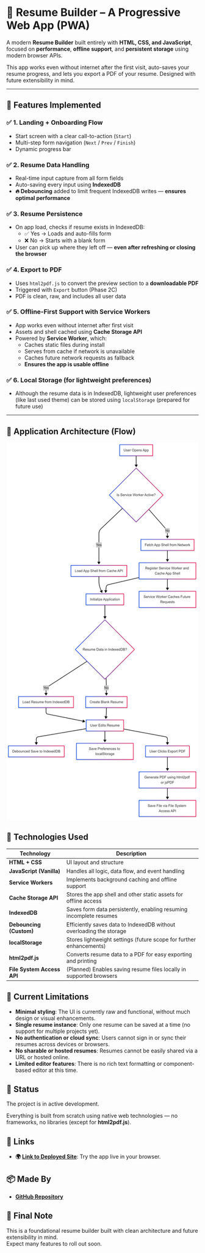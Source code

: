 # 📄 Resume Builder – A Progressive Web App (PWA)

A modern **Resume Builder** built entirely with **HTML, CSS, and JavaScript**, focused on **performance**, **offline support**, and **persistent storage** using modern browser APIs.

This app works even without internet after the first visit, auto-saves your resume progress, and lets you export a PDF of your resume. Designed with future extensibility in mind.

---

## 📌 Features Implemented

### ✅ 1. Landing + Onboarding Flow

- Start screen with a clear call-to-action (`Start`)
- Multi-step form navigation (`Next` / `Prev` / `Finish`)
- Dynamic progress bar

### ✅ 2. Resume Data Handling

- Real-time input capture from all form fields
- Auto-saving every input using **IndexedDB**
- **🔥 Debouncing** added to limit frequent IndexedDB writes — **ensures optimal performance**

### ✅ 3. Resume Persistence

- On app load, checks if resume exists in IndexedDB:
  - ✅ Yes → Loads and auto-fills form
  - ❌ No → Starts with a blank form
- User can pick up where they left off — **even after refreshing or closing the browser**

### ✅ 4. Export to PDF

- Uses `html2pdf.js` to convert the preview section to a **downloadable PDF**
- Triggered with `Export` button (Phase 2C)
- PDF is clean, raw, and includes all user data

### ✅ 5. Offline-First Support with Service Workers

- App works even without internet after first visit
- Assets and shell cached using **Cache Storage API**
- Powered by **Service Worker**, which:
  - Caches static files during install
  - Serves from cache if network is unavailable
  - Caches future network requests as fallback
  - **Ensures the app is usable offline**

### ✅ 6. Local Storage (for lightweight preferences)

- Although the resume data is in IndexedDB, lightweight user preferences (like last used theme) can be stored using `localStorage` (prepared for future use)

---

## 🧠 Application Architecture (Flow)

![Resume App Flowchart](/assets/images/flowchart.png)

## 🧠 Technologies Used

| **Technology**             | **Description**                                                     |
| -------------------------- | ------------------------------------------------------------------- |
| **HTML + CSS**             | UI layout and structure                                             |
| **JavaScript (Vanilla)**   | Handles all logic, data flow, and event handling                    |
| **Service Workers**        | Implements background caching and offline support                   |
| **Cache Storage API**      | Stores the app shell and other static assets for offline access     |
| **IndexedDB**              | Saves form data persistently, enabling resuming incomplete resumes  |
| **Debouncing (Custom)**    | Efficiently saves data to IndexedDB without overloading the storage |
| **localStorage**           | Stores lightweight settings (future scope for further enhancements) |
| **html2pdf.js**            | Converts resume data to a PDF for easy exporting and printing       |
| **File System Access API** | (Planned) Enables saving resume files locally in supported browsers |

## 🧪 Current Limitations

- **Minimal styling**: The UI is currently raw and functional, without much design or visual enhancements.
- **Single resume instance**: Only one resume can be saved at a time (no support for multiple projects yet).
- **No authentication or cloud sync**: Users cannot sign in or sync their resumes across devices or browsers.
- **No sharable or hosted resumes**: Resumes cannot be easily shared via a URL or hosted online.
- **Limited editor features**: There is no rich text formatting or component-based editor at this time.

## 📢 Status

The project is in active development.

Everything is built from scratch using native web technologies — no frameworks, no libraries (except for **html2pdf.js**).

## 🔗 Links

- **🌍 [Link to Deployed Site](https://resume-builder-abh3shek.surge.sh)**: Try the app live in your browser.

## 📦 Made By

- **[GitHub Repository](https://github.com/abh3shek)**

## 🙌 Final Note

This is a foundational resume builder built with clean architecture and future extensibility in mind.  
Expect many features to roll out soon.
